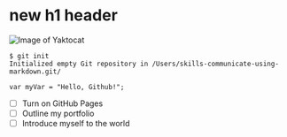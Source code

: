 # new h1 header
![Image of Yaktocat](https://octodex.github.com/images/yaktocat.png)
```
$ git init
Initialized empty Git repository in /Users/skills-communicate-using-markdown.git/
```
```
var myVar = "Hello, Github!";
```
- [ ] Turn on GitHub Pages
- [ ] Outline my portfolio
- [ ] Introduce myself to the world

